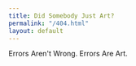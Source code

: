 ```yaml
---
title: Did Somebody Just Art?
permalink: "/404.html"
layout: default
---
```


Errors Aren't Wrong. Errors Are Art.
